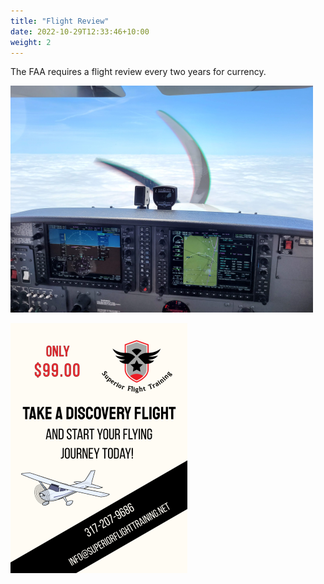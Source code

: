 ```yaml
---
title: "Flight Review"
date: 2022-10-29T12:33:46+10:00
weight: 2
---
```

The FAA requires a flight review every two years for currency.

![Instrument Rating](/images/instrument-view.png)

![Discovery Flight](/images/disco_flight-2.png)
